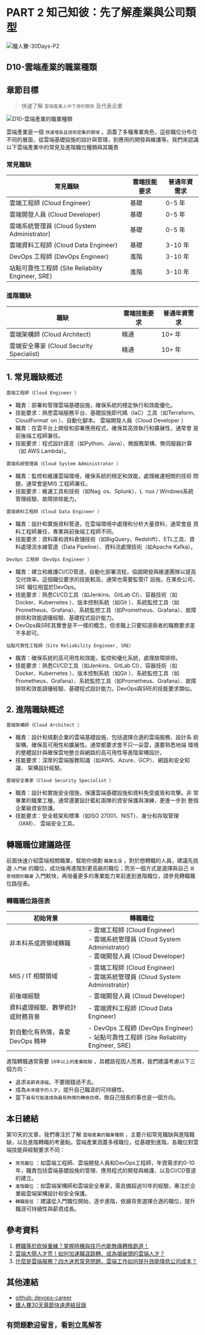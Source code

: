 # PART 2 知己知彼：先了解產業與公司類型

![鐵人賽-30Days-P2](https://github.com/qwedsazxc78/devops-career/raw/main/docs/img/30Days-P2.png)

## D10-雲端產業的職業種類

## 章節目標

> 快速了解 `雲端產業上中下游的關係` 及代表企業

![D10-雲端產業的職業種類](https://github.com/qwedsazxc78/devops-career/raw/main/docs/img/D10.png)

雲端產業是一個 `快速增長且技術密集的領域` ，涵蓋了多種專業角色，這些職位分布在不同的層面，從雲端基礎設施的設計與管理，到應用的開發與維護等。我們來認識以下雲端產業中的常見及進階職位種類與其職責

### 常見職缺

| 常見職缺                     | 雲端技能要求 | 普通年資需求 |
|----------------------------|--------------|--------------|
| 雲端工程師 (Cloud Engineer)   | 基礎         | 0-5 年       |
| 雲端開發人員 (Cloud Developer) | 基礎         | 0-5 年       |
| 雲端系統管理員 (Cloud System Administrator) | 基礎         | 0-5 年       |
| 雲端資料工程師 (Cloud Data Engineer) | 基礎         | 3-10 年      |
| DevOps 工程師 (DevOps Engineer)  | 進階         | 3-10 年      |
| 站點可靠性工程師 (Site Reliability Engineer, SRE) | 進階         | 3-10 年      |

### 進階職缺

| 職缺                             | 雲端技能要求 | 普通年資需求 |
|----------------------------------|--------------|--------------|
| 雲端架構師 (Cloud Architect)      | 精通         | 10+ 年       |
| 雲端安全專家 (Cloud Security Specialist) | 精通         | 10+ 年       |

## 1. 常見職缺概述

 `雲端工程師（Cloud Engineer ）`

* 職責：部署和管理雲端基礎設施，確保系統的穩定執行和效能優化。
* 技能要求：熟悉雲端服務平台、基礎設施即代碼（IaC）工具（如Terraform、
CloudFormat on ）、自動化腳本。
雲端開發人員（Cloud Developer ）
* 職責：在雲平台上開發和部署應用程式，確保其高效執行和擴展性，通常會
是前後端工程師兼任。
* 技能要求：程式設計語言（如Python、Java）、微服務架構、無伺服器計算（如
AWS Lambda）。

 `雲端系統管理員（Cloud System Administrator ）`

* 職責：監控和維護雲端環境，確保系統的穩定和效能，處理維運相關的技術
問題，通常會是MIS 工程師兼任。
* 技能要求：維運工具和技術（如Nag os、Splunk）、L nux / Windows系統
管理經驗、故障排除能力。

 `雲端資料工程師（Cloud Data Engineer ）`

* 職責：設計和實施資料管道，在雲端環境中處理和分析大量資料，通常會是
資料工程師兼任，專業與前後端工程師不同。
* 技能要求：資料庫和資料倉儲技術（如BigQuery、Redshift）、ETL工具、資料處理流水線管道（Data Pipeline）、資料流處理技術（如Apache Kafka）。

 `DevOps 工程師（DevOps Engineer ）`

* 職責：建立和維護CI/CD管道，自動化部署流程，協調開發與維運團隊以提高交付效率。這個職位要求的技能較高，通常也需要監管IT 設施，在某些公司，SRE 職位相當於DevOps。
* 技能要求：熟悉CI/CD工具（如Jenkins、GitLab CI）、容器技術（如Docker、Kubernetes ）、版本控制系統（如Git ）、系統監控工具（如Prometheus、Grafana）、系統監控工具（如Prometheus、Grafana）、故障排除和效能調優經驗、基礎程式設計能力。
* DevOps與SRE其實會是不一樣的概念，但求職上只要知道兩者的職務要求差不多即可。

 `站點可靠性工程師（Site Reliability Engineer, SRE）`

* 職責：確保系統的高可用性和效能，監控和優化系統，處理故障排除。
* 技能要求：熟悉CI/CD工具（如Jenkins、GitLab CI）、容器技術（如Docker、Kubernetes ）、版本控制系統（如Git ）、系統監控工具（如Prometheus、Grafana）、系統監控工具（如Prometheus、Grafana）、故障排除和效能調優經驗、基礎程式設計能力。DevOps與SRE的技能要求類似。

## 2. 進階職缺概述

 `雲端架構師（Cloud Architect ）`

* 職責：設計和規劃企業的雲端基礎設施，包括選擇合適的雲端服務、設計系
統架構、確保高可用性和擴展性。通常都要求會不只一朵雲，還要熟悉地端
環境的整體設計與確保雲地整合與網路的高可用性等進階架構設計。
* 技能要求：深厚的雲端服務知識（如AWS、Azure、GCP）、網路和安全知識、
架構設計經驗。

 `雲端安全專家（Cloud Security Specialist ）`

* 職責：設計和實施安全措施，保護雲端基礎設施和資料免受威脅和攻擊。非
常專業的職業工種，通常還要設計藍紅兩隊的資安保護與演練，更進一步到
整個企業級資安防護。
* 技能要求：安全框架和標準（如ISO 27001、NIST）、身分和存取管理（IAM）、
雲端安全工具。

## 轉職職位建議路徑

前面快速介紹雲端相關職業，幫助你規劃 `職業生涯` ，對於想轉職的人員，建議先挑選 `入門級` 的職位，成功後再進階到更高級的職位；而另一個方式是選擇與自己 `背景相關的職業` 入門較快，再培養更多的專業能力來前進到進階職位，請參見轉職職位路徑表。

### 轉職職位路徑表

| 初始背景                                           | 轉職職位                                                                                       |
|---------------------------------------------------|------------------------------------------------------------------------------------------------|
| 非本科系或跨領域轉職                                  | - 雲端工程師 (Cloud Engineer)<br> - 雲端系統管理員 (Cloud System Administrator)<br> - 雲端開發人員 (Cloud Developer) |
| MIS / IT 相關領域                                   | - 雲端工程師 (Cloud Engineer)<br> - 雲端系統管理員 (Cloud System Administrator)                  |
| 前後端經驗                                        | - 雲端開發人員 (Cloud Developer)                                                                |
| 資料處理經驗、數學統計或財務背景                      | - 雲端資料工程師 (Cloud Data Engineer)                                                          |
| 對自動化有熱情，喜愛 DevOps 精神                       | - DevOps 工程師 (DevOps Engineer)<br> - 站點可靠性工程師 (Site Reliability Engineer, SRE)       |

進階轉職通常需要 `10年以上的產業經驗` ，具體路徑因人而異，我們建議考慮以下三個方向：

* 追求`高薪資漲幅`，不要跟錢過不去。
* 成為`未來搶手的人才`，提升自己職涯的可持續性。
* 當下`最有可能達成與最有熱情的轉換目標`，做自己擅長的事也是一個方向。

## 本日總結

第10天的文章，我們專注於了解 `雲端產業的職業種類` ，主要介紹常見職缺與進階職缺，以及進階轉職的考量點。雲端產業涵蓋多樣職位，從基礎到進階，各職位對雲端技能與經驗要求不同：

* `常見職位` ：如雲端工程師、雲端開發人員和DevOps工程師，年資需求約0-10年，職責包括雲端基礎設施的管理、應用程式的開發與維護、以及CI/CD管道的建立。
* `進階職位` ：如雲端架構師和雲端安全專家，需具備超過10年的經驗，專注於企業級雲端架構設計和安全保護。
* `轉職路徑` ：建議從入門職位開始，逐步進階，依據背景選擇合適的職位，提升職涯可持續性與薪資成長。

## 參考資料

1. [轉職等於砍掉重練？掌握時機與技巧也能無痛轉換跑道！](https://www.hnl-consultants.com/change-careers/)
2. [雲端大鬧人才荒！如何加速職涯跳轉、成為搶破頭的雲端人才？](https://aws.amazon.com/tw/events/taiwan/interviews/cloud-talent/)
3. [什麼是雲端服務？四大迷思常見問題，雲端工作如何提升效能降低公司成本？](https://blog.jandi.com/tw/saas-cloud/)

## 其他連結

* [github: devops-career](https://github.com/qwedsazxc78/devops-career/tree/main)
* [鐵人賽30天章節快速連結目錄](https://ithelp.ithome.com.tw/articles/10351094)

## `有問題歡迎留言，看到立馬解答`

